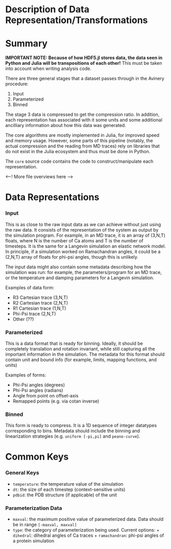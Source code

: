 Description of Data Representation/Transformations
==================================================

# Summary

**IMPORTANT NOTE: Because of how HDF5.jl stores data, the data seen in Python
and Julia will be transpositions of each other!** This must be taken into account
when writing analysis code.

There are three general stages that a dataset passes through in the Avinery
procedure:
   1. Input
   2. Parameterized
   3. Binned

The stage 3 data is compressed to get the compression ratio. In addition,
each representation has associated with it some units and some additional
ancilliary information about how this data was generated.

The core algorithms are mostly implemented in Julia, for improved speed and
memory usage. However, some parts of this pipeline (notably, the actual
compression and the reading from MD traces) rely on libraries that do not
exist in the Julia ecosystem and thus must be done in Python.

The `core` source code contains the code to construct/manipulate each representation.

<--! More file overviews here -->

# Data Representations

### Input

This is as close to the raw input data as we can achieve without just using
the raw data. It consists of the representation of the system as output by
the simulation program. For example, in an MD trace, it is an array of
(3,N,T) floats, where N is the number of Ca atoms and T is the number of
timesteps. It is the same for a Langevin simulation an elastic network model.
In principle, if a simulation worked on Ramachandran angles, it could be a
(2,N,T) array of floats for phi-psi angles, though this is unlikely.

The input data might also contain some metadata describing how the simulation
was run: for example, the parameters/program for an MD trace, or the
temperature and damping parameters for a Langevin simulation.

Examples of data form:
   - R3 Cartesian trace (3,N,T)
   - R2 Cartesian trace (2,N,T)
   - R1 Cartesian trace (1,N,T)
   - Phi-Psi trace      (2,N,T)
   - Other              (??)

### Parameterized

This is a data format that is ready for binning. Ideally, it should be
completely translation and rotation invariant, while still capturing all the
important information in the simulation. The metadata for this format should
contain unit and bound info (for example, limits, mapping functions, and
units)

Examples of forms:
  - Phi-Psi angles (degrees)
  - Phi-Psi angles (radians)
  - Angle from point on offset-axis
  - Remapped points (e.g. via cotan inverse)

### Binned

This form is ready to compress. It is a 1D sequence of integer datatypes
corresponding to bins. Metadata should include the binning and linearization
strategies (e.g. `uniform [-pi,pi]` and `peano-curve`).


# Common Keys

### General Keys
- `temperature`: the temperature value of the simulation
- `dt`: the size of each timestep (context-sensitive units)
- `pdbid`: the PDB structure (if applicable) of the unit

### Parameterization Data
- `maxval`: the maximum positive value of parameterized data. Data should be in
            range `[-maxval, maxval]`
- `type`: the category of parameterization being used. Current options:
      + `dihedral`: dihedral angles of Ca traces
      + `ramachandran`: phi-psi angles of a protein simulation